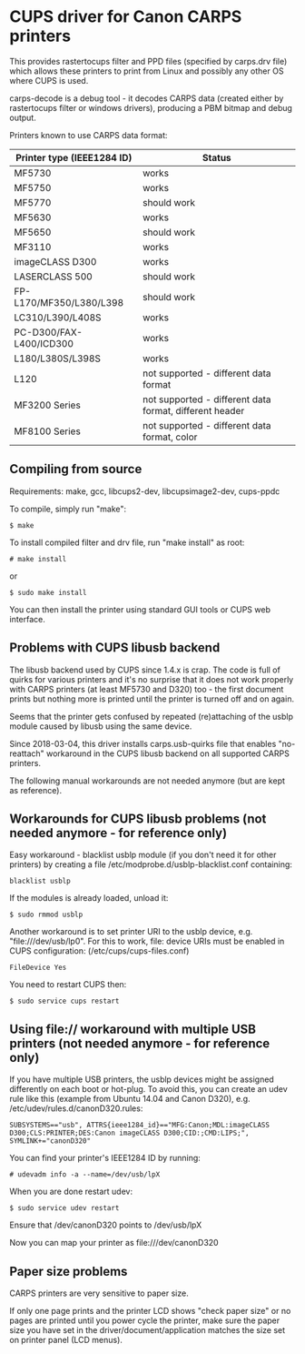 CUPS driver for Canon CARPS printers
====================================

This provides rastertocups filter and PPD files (specified by carps.drv file) which
allows these printers to print from Linux and possibly any other OS where CUPS is used.

carps-decode is a debug tool - it decodes CARPS data (created either by rastertocups
filter or windows drivers), producing a PBM bitmap and debug output.

Printers known to use CARPS data format:

Printer type (IEEE1284 ID)	| Status
--------------------------------|--------------------------------------------------------
MF5730				| works
MF5750				| works
MF5770				| should work
MF5630				| works
MF5650				| should work
MF3110				| works
imageCLASS D300			| works
LASERCLASS 500			| should work
FP-L170/MF350/L380/L398		| should work
LC310/L390/L408S		| works
PC-D300/FAX-L400/ICD300		| works
L180/L380S/L398S		| works
L120				| not supported - different data format
MF3200 Series			| not supported - different data format, different header
MF8100 Series			| not supported - different data format, color

Compiling from source
---------------------
Requirements: make, gcc, libcups2-dev, libcupsimage2-dev, cups-ppdc

To compile, simply run "make":

    $ make

To install compiled filter and drv file, run "make install" as root:

    # make install

or

    $ sudo make install

You can then install the printer using standard GUI tools or CUPS web interface.


Problems with CUPS libusb backend
---------------------------------
The libusb backend used by CUPS since 1.4.x is crap. The code is full of quirks for
various printers and it's no surprise that it does not work properly with CARPS printers
(at least MF5730 and D320) too - the first document prints but nothing more is printed until the
printer is turned off and on again.

Seems that the printer gets confused by repeated (re)attaching of the usblp module caused by libusb using the same device.

Since 2018-03-04, this driver installs carps.usb-quirks file that enables "no-reattach" workaround in the CUPS libusb backend on all supported CARPS printers.

The following manual workarounds are not needed anymore (but are kept as reference).

Workarounds for CUPS libusb problems (not needed anymore - for reference only)
------------------------------------------------------------------------------
Easy workaround - blacklist usblp module (if you don't need it for other printers) by creating a file /etc/modprobe.d/usblp-blacklist.conf containing:

    blacklist usblp

If the modules is already loaded, unload it:

    $ sudo rmmod usblp

Another workaround is to set printer URI to the usblp device, e.g. "file:///dev/usb/lp0".
For this to work, file: device URIs must be enabled in CUPS configuration:
(/etc/cups/cups-files.conf)

    FileDevice Yes

You need to restart CUPS then:

    $ sudo service cups restart


Using file:// workaround with multiple USB printers (not needed anymore - for reference only)
---------------------------------------------------------------------------------------------
If you have multiple USB printers, the usblp devices might be assigned differently on each boot or hot-plug.
To avoid this, you can create an udev rule like this (example from Ubuntu 14.04 and Canon D320),
e.g. /etc/udev/rules.d/canonD320.rules:

    SUBSYSTEMS=="usb", ATTRS{ieee1284_id}=="MFG:Canon;MDL:imageCLASS D300;CLS:PRINTER;DES:Canon imageCLASS D300;CID:;CMD:LIPS;", SYMLINK+="canonD320"


You can find your printer's IEEE1284 ID by running:

    # udevadm info -a --name=/dev/usb/lpX

When you are done restart udev:

    $ sudo service udev restart

Ensure that /dev/canonD320 points to /dev/usb/lpX

Now you can map your printer as file:///dev/canonD320

Paper size problems
-------------------
CARPS printers are very sensitive to paper size.

If only one page prints and the printer LCD shows "check paper size" or no pages are printed until you power cycle the printer, make sure the paper size you have set in the driver/document/application matches the size set on printer panel (LCD menus).
